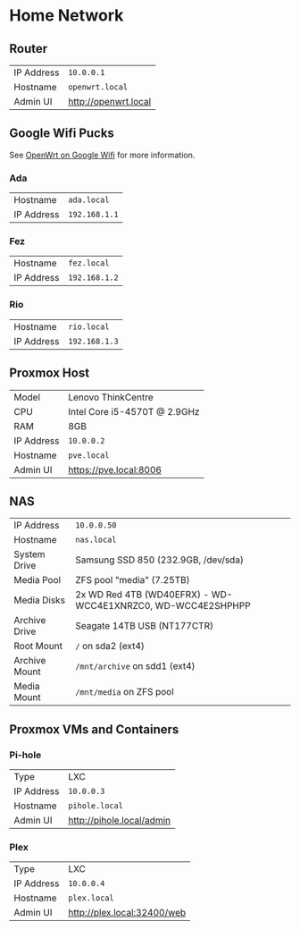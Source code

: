 # Home Network

## Router

<table>
<tr><td>IP Address</td><td><code>10.0.0.1</code></td></tr>
<tr><td>Hostname</td><td><code>openwrt.local</code></td></tr>
<tr><td>Admin UI</td><td><a href="http://openwrt.local">http://openwrt.local</a></td></tr>
</table>

## Google Wifi Pucks

See [OpenWrt on Google Wifi](https://github.com/kkestell/openwrt-on-google-wifi) for more information.

### Ada

<table>
<tr><td>Hostname</td><td><code>ada.local</code></td></tr>
<tr><td>IP Address</td><td><code>192.168.1.1</code></td></tr>
</table>

### Fez

<table>
<tr><td>Hostname</td><td><code>fez.local</code></td></tr>
<tr><td>IP Address</td><td><code>192.168.1.2</code></td></tr>
</table>

### Rio

<table>
<tr><td>Hostname</td><td><code>rio.local</code></td></tr>
<tr><td>IP Address</td><td><code>192.168.1.3</code></td></tr>
</table>

## Proxmox Host

<table>
<tr><td>Model</td><td>Lenovo ThinkCentre</td></tr>
<tr><td>CPU</td><td>Intel Core i5-4570T @ 2.9GHz</td></tr>
<tr><td>RAM</td><td>8GB</td></tr>
<tr><td>IP Address</td><td><code>10.0.0.2</code></td></tr>
<tr><td>Hostname</td><td><code>pve.local</code></td></tr>
<tr><td>Admin UI</td><td><a href="https://pve.local:8006">https://pve.local:8006</a></td></tr>
</table>

## NAS

<table>
<tr><td>IP Address</td><td><code>10.0.0.50</code></td></tr>
<tr><td>Hostname</td><td><code>nas.local</code></td></tr>
<tr><td>System Drive</td><td>Samsung SSD 850 (232.9GB, /dev/sda)</td></tr>
<tr><td>Media Pool</td><td>ZFS pool "media" (7.25TB)</td></tr>
<tr><td>Media Disks</td><td>2x WD Red 4TB (WD40EFRX) - WD-WCC4E1XNRZC0, WD-WCC4E2SHPHPP</td></tr>
<tr><td>Archive Drive</td><td>Seagate 14TB USB (NT177CTR)</td></tr>
<tr><td>Root Mount</td><td><code>/</code> on sda2 (ext4)</td></tr>
<tr><td>Archive Mount</td><td><code>/mnt/archive</code> on sdd1 (ext4)</td></tr>
<tr><td>Media Mount</td><td><code>/mnt/media</code> on ZFS pool</td></tr>
</table>

## Proxmox VMs and Containers 

### Pi-hole

<table>
<tr><td>Type</td><td>LXC</td></tr>
<tr><td>IP Address</td><td><code>10.0.0.3</code></td></tr>
<tr><td>Hostname</td><td><code>pihole.local</code></td></tr>
<tr><td>Admin UI</td><td><a href="http://pihole.local/admin">http://pihole.local/admin</a></td></tr>
</table>

### Plex

<table>
<tr><td>Type</td><td>LXC</td></tr>
<tr><td>IP Address</td><td><code>10.0.0.4</code></td></tr>
<tr><td>Hostname</td><td><code>plex.local</code></td></tr>
<tr><td>Admin UI</td><td><a href="http://plex.local:32400/web">http://plex.local:32400/web</a></td></tr>
</table>